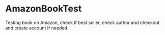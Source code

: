 # AmazonBookTest
Testing book on Amazon, check if best seller, check author and checkout and create account if needed.
